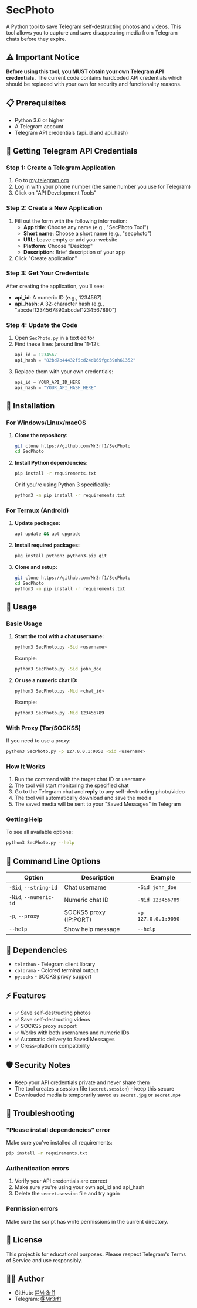 # SecPhoto

A Python tool to save Telegram self-destructing photos and videos. This tool allows you to capture and save disappearing media from Telegram chats before they expire.

## ⚠️ Important Notice

**Before using this tool, you MUST obtain your own Telegram API credentials.** The current code contains hardcoded API credentials which should be replaced with your own for security and functionality reasons.

## 📋 Prerequisites

- Python 3.6 or higher
- A Telegram account
- Telegram API credentials (api_id and api_hash)

## 🔑 Getting Telegram API Credentials

### Step 1: Create a Telegram Application

1. Go to [my.telegram.org](https://my.telegram.org)
2. Log in with your phone number (the same number you use for Telegram)
3. Click on "API Development Tools"

### Step 2: Create a New Application

1. Fill out the form with the following information:
   - **App title**: Choose any name (e.g., "SecPhoto Tool")
   - **Short name**: Choose a short name (e.g., "secphoto")
   - **URL**: Leave empty or add your website
   - **Platform**: Choose "Desktop"
   - **Description**: Brief description of your app
2. Click "Create application"

### Step 3: Get Your Credentials

After creating the application, you'll see:
- **api_id**: A numeric ID (e.g., 1234567)
- **api_hash**: A 32-character hash (e.g., "abcdef1234567890abcdef1234567890")

### Step 4: Update the Code

1. Open `SecPhoto.py` in a text editor
2. Find these lines (around line 11-12):
   ```python
   api_id = 1234567
   api_hash = "82bd7b44432f5cd24d165fgc39nh61352"
   ```
3. Replace them with your own credentials:
   ```python
   api_id = YOUR_API_ID_HERE
   api_hash = "YOUR_API_HASH_HERE"
   ```

## 🚀 Installation

### For Windows/Linux/macOS

1. **Clone the repository:**
   ```bash
   git clone https://github.com/Mr3rf1/SecPhoto
   cd SecPhoto
   ```

2. **Install Python dependencies:**
   ```bash
   pip install -r requirements.txt
   ```

   Or if you're using Python 3 specifically:
   ```bash
   python3 -m pip install -r requirements.txt
   ```

### For Termux (Android)

1. **Update packages:**
   ```bash
   apt update && apt upgrade
   ```

2. **Install required packages:**
   ```bash
   pkg install python3 python3-pip git
   ```

3. **Clone and setup:**
   ```bash
   git clone https://github.com/Mr3rf1/SecPhoto
   cd SecPhoto
   python3 -m pip install -r requirements.txt
   ```

## 📖 Usage

### Basic Usage

1. **Start the tool with a chat username:**
   ```bash
   python3 SecPhoto.py -Sid <username>
   ```
   Example:
   ```bash
   python3 SecPhoto.py -Sid john_doe
   ```

2. **Or use a numeric chat ID:**
   ```bash
   python3 SecPhoto.py -Nid <chat_id>
   ```
   Example:
   ```bash
   python3 SecPhoto.py -Nid 123456789
   ```

### With Proxy (Tor/SOCKS5)

If you need to use a proxy:
```bash
python3 SecPhoto.py -p 127.0.0.1:9050 -Sid <username>
```

### How It Works

1. Run the command with the target chat ID or username
2. The tool will start monitoring the specified chat
3. Go to the Telegram chat and **reply** to any self-destructing photo/video
4. The tool will automatically download and save the media
5. The saved media will be sent to your "Saved Messages" in Telegram

### Getting Help

To see all available options:
```bash
python3 SecPhoto.py --help
```

## 🔧 Command Line Options

| Option | Description | Example |
|--------|-------------|---------|
| `-Sid`, `--string-id` | Chat username | `-Sid john_doe` |
| `-Nid`, `--numeric-id` | Numeric chat ID | `-Nid 123456789` |
| `-p`, `--proxy` | SOCKS5 proxy (IP:PORT) | `-p 127.0.0.1:9050` |
| `--help` | Show help message | `--help` |

## 📁 Dependencies

- `telethon` - Telegram client library
- `colorama` - Colored terminal output
- `pysocks` - SOCKS proxy support

## ⚡ Features

- ✅ Save self-destructing photos
- ✅ Save self-destructing videos
- ✅ SOCKS5 proxy support
- ✅ Works with both usernames and numeric IDs
- ✅ Automatic delivery to Saved Messages
- ✅ Cross-platform compatibility

## 🛡️ Security Notes

- Keep your API credentials private and never share them
- The tool creates a session file (`secret.session`) - keep this secure
- Downloaded media is temporarily saved as `secret.jpg` or `secret.mp4`

## 🐛 Troubleshooting

### "Please install dependencies" error
Make sure you've installed all requirements:
```bash
pip install -r requirements.txt
```

### Authentication errors
1. Verify your API credentials are correct
2. Make sure you're using your own api_id and api_hash
3. Delete the `secret.session` file and try again

### Permission errors
Make sure the script has write permissions in the current directory.

## 📄 License

This project is for educational purposes. Please respect Telegram's Terms of Service and use responsibly.

## 👨‍💻 Author

- GitHub: [@Mr3rf1](https://github.com/Mr3rf1)
- Telegram: [@Mr3rf1](https://t.me/Mr3rf1)

